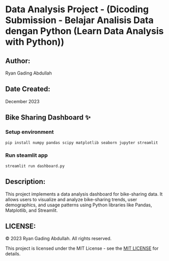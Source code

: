 # Data Analysis Project - (Dicoding Submission - Belajar Analisis Data dengan Python (Learn Data Analysis with Python))

## Author:

Ryan Gading Abdullah

## Date Created:

December 2023

## Bike Sharing Dashboard ✨

### Setup environment

```
pip install numpy pandas scipy matplotlib seaborn jupyter streamlit
```

### Run steamlit app

```
streamlit run dashboard.py
```

## Description:

This project implements a data analysis dashboard for bike-sharing data. It allows users to visualize and analyze bike-sharing trends, user demographics, and usage patterns using Python libraries like Pandas, Matplotlib, and Streamlit.

## LICENSE:

&copy; 2023 Ryan Gading Abdullah. All rights reserved.

This project is licensed under the MIT License - see the [MIT LICENSE](LICENSE) for details.
